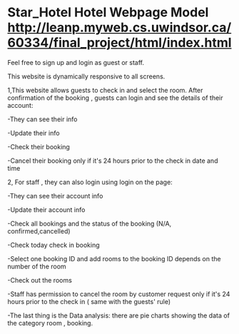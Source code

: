 # Star_Hotel Hotel Webpage Model http://leanp.myweb.cs.uwindsor.ca/60334/final_project/html/index.html

 Feel free to sign up and login as guest or staff.

 This website is dynamically responsive to all screens.

 1,This website allows guests to check in and select the room. After confirmation of the booking , guests can login and see the details of their account:
 
 -They can see their info
 
 -Update their info
 
 -Check their booking
 
 -Cancel their booking only if it's 24 hours prior to the check in date and time
 
 2, For staff , they can also login using login on the page:
 
 -They can see their account info
 
 -Update their  account info
 
 -Check all bookings and the status of the booking (N/A, confirmed,cancelled)
 
 -Check today check in booking 
 
 -Select one booking ID and add rooms to the booking ID depends on the number of the room
 
 -Check out the rooms
 
 -Staff has permission to cancel the room by customer request only if it's 24 hours prior to the check in ( same with the guests' rule)
 
 -The last thing is the Data analysis: there are pie charts showing the data of the category room , booking.
